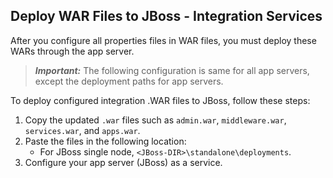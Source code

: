                             

Deploy WAR Files to JBoss - Integration Services
------------------------------------------------

After you configure all properties files in WAR files, you must deploy these WARs through the app server.

> **_Important:_** The following configuration is same for all app servers, except the deployment paths for app servers.

To deploy configured integration .WAR files to JBoss, follow these steps:

1.  Copy the updated `.war` files such as `admin.war`, `middleware.war`, `services.war`, and `apps.war`.
2.  Paste the files in the following location:
    *   For JBoss single node, `<JBoss-DIR>\standalone\deployments`.
3.  Configure your app server (JBoss) as a service.
